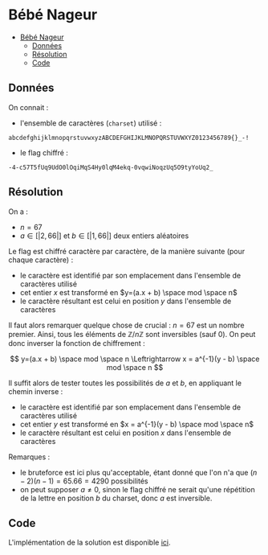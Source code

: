 # Bébé Nageur

- [Bébé Nageur](#bébé-nageur)
  - [Données](#données)
  - [Résolution](#résolution)
  - [Code](#code)

## Données

On connait :

- l'ensemble de caractères (`charset`) utilisé :

`abcdefghijklmnopqrstuvwxyzABCDEFGHIJKLMNOPQRSTUVWXYZ0123456789{}_-!`

- le flag chiffré :

`-4-c57T5fUq9UdO0lOqiMqS4Hy0lqM4ekq-0vqwiNoqzUq5O9tyYoUq2_`

## Résolution

On a :
- $n = 67$
- $a \in [| 2, 66 |]$ et $b \in [| 1, 66 |]$ deux entiers aléatoires

Le flag est chiffré caractère par caractère, de la manière suivante (pour chaque caractère) :
- le caractère est identifié par son emplacement dans l'ensemble de caractères utilisé
- cet entier $x$ est transformé en $y=(a.x + b) \space mod \space n$
- le caractère résultant est celui en position $y$ dans l'ensemble de caractères

Il faut alors remarquer quelque chose de crucial : $n=67$ est un nombre premier. Ainsi, tous les éléments de $\mathbb{Z}/n\mathbb{Z}$ sont inversibles (sauf $0$). On peut donc inverser la fonction de chiffrement :

$$
y=(a.x + b) \space mod \space n \Leftrightarrow x = a^{-1}(y - b) \space mod \space n
$$

Il suffit alors de tester toutes les possibilités de $a$ et $b$, en appliquant le chemin inverse :
- le caractère est identifié par son emplacement dans l'ensemble de caractères utilisé
- cet entier $y$ est transformé en $x = a^{-1}(y - b) \space mod \space n$
- le caractère résultant est celui en position $x$ dans l'ensemble de caractères

Remarques : 
- le bruteforce est ici plus qu'acceptable, étant donné que l'on n'a que $(n - 2)(n - 1) = 65.66 = 4290$ possibilités
- on peut supposer $a \neq 0$, sinon le flag chiffré ne serait qu'une répétition de la lettre en position $b$ du charset, donc $a$ est inversible.

## Code

L'implémentation de la solution est disponible [ici](./main.py).